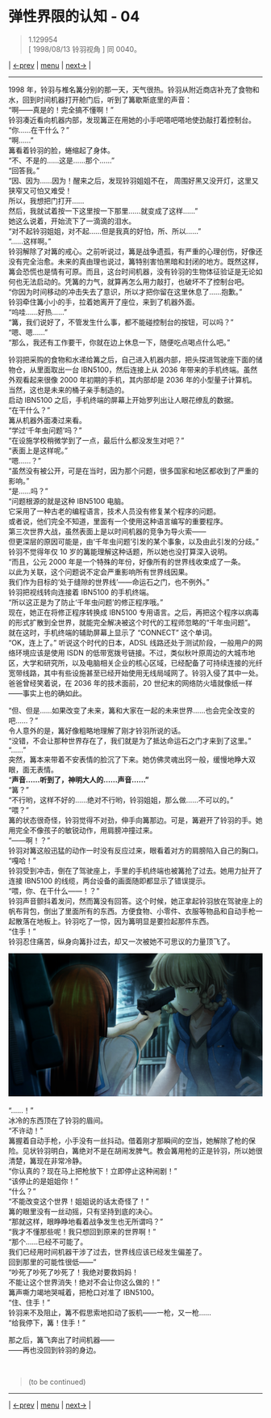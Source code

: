 # 弹性界限的认知 - 04
> 1.129954  
> [ 1998/08/13 铃羽视角 ] 同 0040。  

| [←prev](./0147) | [menu](../) | [next→](./0149) |

---

1998 年，铃羽与椎名篝分别的那一天，天气很热。铃羽从附近商店补充了食物和水，回到时间机器打开舱门后，听到了篝歇斯底里的声音：  
“啊——真是的！完全搞不懂啊！”  
铃羽凑近看向机器内部，发现篝正在用她的小手吧嗒吧嗒地使劲敲打着控制台。  
“你……在干什么？”  
“啊……”  
篝看着铃羽的脸，蜷缩起了身体。  
“不、不是的……这是……那个……”  
“回答我。”  
“因、因为……因为！醒来之后，发现铃羽姐姐不在，
 周围好黑又没开灯，这里又狭窄又可怕又难受！  
 所以，我想把门打开……  
 然后，我就试着按一下这里按一下那里……就变成了这样……”  
她这么说着，开始流下了一滴滴的泪水。  
“对不起铃羽姐姐，对不起……但是我真的好怕，所、所以……”  
“……这样啊。”  
铃羽解除了对篝的戒心。之前听说过，篝是战争遗孤，有严重的心理创伤，好像还没有完全治愈。未来的真由理也说过，篝特别害怕黑暗和封闭的地方。既然这样，篝会恐慌也是情有可原。而且，这台时间机器，没有铃羽的生物体征验证是无论如何也无法启动的。凭篝的力气，就算再怎么用力敲打，也破坏不了控制台吧。  
“你因为时间移动的冲击失去了意识，所以才把你留在这里休息了……抱歉。”  
铃羽牵住篝小小的手，拉着她离开了座位，来到了机器外面。  
“呜哇……好热……”  
“篝，我们说好了，不管发生什么事，都不能碰控制台的按钮，可以吗？”  
“嗯、嗯……”  
“那么，我还有工作要干，你就在边上休息一下，随便吃点喝点什么吧。”  

铃羽把采购的食物和水递给篝之后，自己进入机器内部，把头探进驾驶座下面的储物仓，从里面取出一台 IBN5100，然后连接上从 2036 年带来的手机终端。虽然外观看起来很像 2000 年初期的手机，其内部却是 2036 年的小型量子计算机。当然，这也是未来的桶子亲手制造的。  
启动 IBN5100 之后，手机终端的屏幕上开始罗列出让人眼花缭乱的数据。  
“在干什么？”  
篝从机器外面凑过来看。  
“学过‘千年虫问题’吗？”  
“在设施学校稍微学到了一点，最后什么都没发生对吧？”  
“表面上是这样呢。”  
“嗯……？”  
“虽然没有被公开，可是在当时，因为那个问题，很多国家和地区都收到了严重的影响。”  
“是……吗？”  
“问题根源的就是这种 IBN5100 电脑。  
 它采用了一种古老的编程语言，技术人员没有修复某个程序的问题。  
 或者说，他们完全不知道，里面有一个使用这种语言编写的重要程序。  
 第三次世界大战，虽然表面上是以时间机器的竞争为导火索——  
 但更深层的原因可能是，由‘千年虫问题’引发的某个事象，以及由此引发的分歧。”  
铃羽不觉得年仅 10 岁的篝能理解这种话题，所以她也没打算深入说明。  
“而且，公元 2000 年是一个特殊的年份，好像所有的世界线收束成了一条。  
 以此为关联，这个问题说不定会严重影响所有世界线因果。  
 我们作为目标的‘处于缝隙的世界线’——命运石之门，也不例外。”  
铃羽把视线转向连接着 IBN5100 的手机终端。  
“所以这正是为了防止‘千年虫问题’的修正程序哦。”  
现在，她正在将修正程序转换成 IBN5100 专用语言。之后，再把这个程序以病毒的形式扩散到全世界，就能完全解决被这个时代的工程师忽略的“千年虫问题”。  
就在这时，手机终端的辅助屏幕上显示了 “CONNECT” 这个单词。  
“OK，连上了。”
听说这个时代的日本，ADSL 线路还处于测试阶段，一般用户的网络环境应该是使用 ISDN 的低带宽拨号链接。不过，类似秋叶原周边的大城市地区，大学和研究所，以及电脑相关企业的核心区域，已经配备了可持续连接的光纤宽带线路，其中有些设施甚至已经开始使用无线局域网了。铃羽入侵了其中一处。爸爸曾经笑着说，在 2036 年的技术面前，20 世纪末的网络防火墙就像纸一样——事实上也的确如此。  

“但、但是……如果改变了未来，篝和大家在一起的未来世界……也会完全改变的吧……？”  
令人意外的是，篝好像粗略地理解了刚才铃羽所说的话。  
“没错，不会让那种世界存在了，我们就是为了抵达命运石之门才来到了这里。”  
“……”  
突然，篝本来带着不安表情的脸沉了下来。她仿佛灵魂出窍一般，缓慢地睁大双眼，面无表情。  
“**声音……听到了，神明大人的……声音……”**  
“篝？”  
“不行哟，这样不好的……绝对不行哟，铃羽姐姐，那么做……不可以的。”  
“喂？”  
篝的状态很奇怪，铃羽觉得不对劲，伸手向篝那边。可是，篝避开了铃羽的手。她用完全不像孩子的敏锐动作，用肩膀冲撞过来。  
“——啊！？”  
铃羽对篝这般迅猛的动作一时没有反应过来，眼看着对方的肩膀陷入自己的胸口。  
“嘎哈！”  
铃羽受到冲击，倒在了驾驶座上，手里的手机终端也被篝抢了过去。她用力扯开了连接 IBN5100 的线缆，两台设备的画面随即都显示了错误提示。  
“喂，你、在干什么——！？”  
铃羽声音颤抖着发问，然而篝没有回答。这个时候，她正拿起铃羽放在驾驶座上的帆布背包，倒出了里面所有的东西。方便食物、小零件、衣服等物品和自动手枪一起散落在地板上。铃羽吃了一惊，因为篝明显是要捡起那件东西。  
“住手！”  
铃羽忍住痛苦，纵身向篝扑过去，却又一次被她不可思议的力量顶飞了。  

![](../static/image/0025-1.png)

“……！”  
冰冷的东西顶在了铃羽的眉间。  
“不许动！”  
篝握着自动手枪，小手没有一丝抖动。借着刚才那瞬间的空当，她解除了枪的保险。见状铃羽明白，篝绝对不是在胡闹发脾气。教会篝用枪的正是铃羽，所以她很清楚，篝现在非常冷静。  
“你认真的？现在马上把枪放下！立即停止这种闹剧！”  
“该停止的是姐姐你！”  
“什么？”  
“不能改变这个世界！姐姐说的话太奇怪了！”  
篝的眼里没有一丝动摇，只有坚持到底的决心。  
“那就这样，眼睁睁地看着战争发生也无所谓吗？”  
“我才不懂那些呢！我只想回到原来的世界啊！”  
“那个……已经不可能了。  
 我们已经用时间机器干涉了过去，世界线应该已经发生偏差了。  
 回到那里的可能性很低——”  
“吵死了吵死了吵死了！我绝对要救妈妈！  
 不能让这个世界消失！绝对不会让你这么做的！”  
篝声嘶力竭地哭喊着，把枪口对准了 IBN5100。  
“住、住手！”  
铃羽来不及阻止，篝不假思索地扣动了扳机——一枪，又一枪……  
“给我停下，篝！住手！”  

那之后，篝飞奔出了时间机器——  
——再也没回到铃羽的身边。  


<br/>

> (to be continued)

---

| [←prev](./0147) | [menu](../) | [next→](./0149) |
